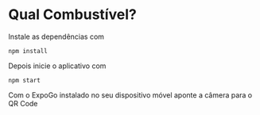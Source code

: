 # Qual Combustível?

Instale as dependências com

`npm install`

Depois inicie o aplicativo com

`npm start`

Com o ExpoGo instalado no seu dispositivo móvel aponte a câmera para o QR Code
